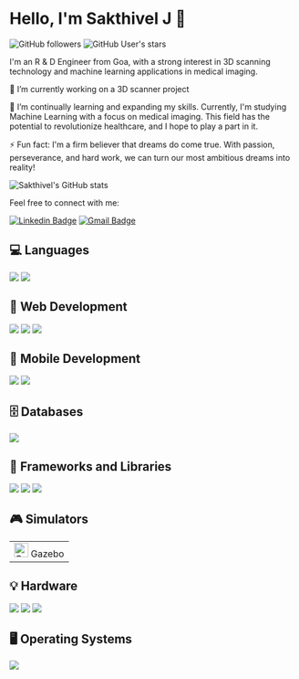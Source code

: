 # Hello, I'm Sakthivel J 👋

![GitHub followers](https://img.shields.io/github/followers/sakthivelj?style=social)
![GitHub User's stars](https://img.shields.io/github/stars/sakthivelj?style=social)

I'm an R & D Engineer from Goa, with a strong interest in 3D scanning technology and machine learning applications in medical imaging. 

🔭 I’m currently working on a 3D scanner project

🌱 I’m continually learning and expanding my skills. Currently, I'm studying Machine Learning with a focus on medical imaging. This field has the potential to revolutionize healthcare, and I hope to play a part in it.

⚡ Fun fact: I'm a firm believer that dreams do come true. With passion, perseverance, and hard work, we can turn our most ambitious dreams into reality!

![Sakthivel's GitHub stats](https://github-readme-stats.vercel.app/api?username=sakthivelj&show_icons=true&theme=radical)


Feel free to connect with me:

[![Linkedin Badge](https://img.shields.io/badge/-LinkedIn-0e76a8?style=flat-square&logo=Linkedin&logoColor=white)](https://www.linkedin.com/in/sakthivel-j)
[![Gmail Badge](https://img.shields.io/badge/Gmail-D14836?style=for-the-badge&logo=gmail&logoColor=white)](mailto:sakthivel1023@gmail.com)

## 💻 Languages
<p>
  <img src="https://img.shields.io/badge/Python-3776AB?style=for-the-badge&logo=python&logoColor=white"/>
  <img src="https://img.shields.io/badge/c++-%2300599C.svg?style=for-the-badge&logo=c%2B%2B&logoColor=white"/>
</p>

## 🎨 Web Development
<p>
  <img src="https://img.shields.io/badge/css3-%231572B6.svg?style=for-the-badge&logo=css3&logoColor=white"/>
  <img src="https://img.shields.io/badge/html5-%23E34F26.svg?style=for-the-badge&logo=html5&logoColor=white"/>
  <img src="https://img.shields.io/badge/django-%23092E20.svg?style=for-the-badge&logo=django&logoColor=white"/>
</p>

## 📱 Mobile Development
<p>
  <img src="https://img.shields.io/badge/dart-%230175C2.svg?style=for-the-badge&logo=dart&logoColor=white"/>
  <img src="https://img.shields.io/badge/Flutter-%2302569B.svg?style=for-the-badge&logo=Flutter&logoColor=white"/>
</p>

## 🗄️ Databases
<p>
  <img src="https://img.shields.io/badge/sqlite-%2307405e.svg?style=for-the-badge&logo=sqlite&logoColor=white"/>
</p>

## 🧰 Frameworks and Libraries
<p>
  <img src="https://img.shields.io/badge/Anaconda-%2344A833.svg?style=for-the-badge&logo=anaconda&logoColor=white"/>
  <img src="https://img.shields.io/badge/opencv-%23white.svg?style=for-the-badge&logo=opencv&logoColor=white"/>
  <img src="https://img.shields.io/badge/ros-%230A0FF9.svg?style=for-the-badge&logo=ros&logoColor=white"/>
</p>

## 🎮 Simulators
<table>
  <tbody>
    <tr>
      <td><img alt="Gazebo" src="https://seeklogo.com/images/G/gazebo-logo-51C46471CA-seeklogo.com.png" width="25"/> Gazebo</td>
    </tr>
  </tbody>
</table>

## 💡 Hardware
<p>
  <img src="https://img.shields.io/badge/nVIDIA-%2376B900.svg?style=for-the-badge&logo=nVIDIA&logoColor=white"/> 
  <img src="https://img.shields.io/badge/-RaspberryPi-C51A4A?style=for-the-badge&logo=Raspberry-Pi"/>
  <img src="https://img.shields.io/badge/-Arduino-00979D?style=for-the-badge&logo=Arduino&logoColor=white"/>
</p>

## 🖥️ Operating Systems
<p>
  <img src="https://img.shields.io/badge/Ubuntu-E95420?style=for-the-badge&logo=ubuntu&logoColor=white"/>
</p>
